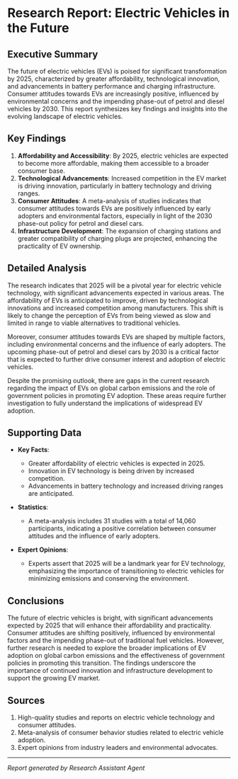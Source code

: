 # Research Report: Electric Vehicles in the Future

## Executive Summary
The future of electric vehicles (EVs) is poised for significant transformation by 2025, characterized by greater affordability, technological innovation, and advancements in battery performance and charging infrastructure. Consumer attitudes towards EVs are increasingly positive, influenced by environmental concerns and the impending phase-out of petrol and diesel vehicles by 2030. This report synthesizes key findings and insights into the evolving landscape of electric vehicles.

## Key Findings
1. **Affordability and Accessibility**: By 2025, electric vehicles are expected to become more affordable, making them accessible to a broader consumer base.
2. **Technological Advancements**: Increased competition in the EV market is driving innovation, particularly in battery technology and driving ranges.
3. **Consumer Attitudes**: A meta-analysis of studies indicates that consumer attitudes towards EVs are positively influenced by early adopters and environmental factors, especially in light of the 2030 phase-out policy for petrol and diesel cars.
4. **Infrastructure Development**: The expansion of charging stations and greater compatibility of charging plugs are projected, enhancing the practicality of EV ownership.

## Detailed Analysis
The research indicates that 2025 will be a pivotal year for electric vehicle technology, with significant advancements expected in various areas. The affordability of EVs is anticipated to improve, driven by technological innovations and increased competition among manufacturers. This shift is likely to change the perception of EVs from being viewed as slow and limited in range to viable alternatives to traditional vehicles.

Moreover, consumer attitudes towards EVs are shaped by multiple factors, including environmental concerns and the influence of early adopters. The upcoming phase-out of petrol and diesel cars by 2030 is a critical factor that is expected to further drive consumer interest and adoption of electric vehicles. 

Despite the promising outlook, there are gaps in the current research regarding the impact of EVs on global carbon emissions and the role of government policies in promoting EV adoption. These areas require further investigation to fully understand the implications of widespread EV adoption.

## Supporting Data
- **Key Facts**:
  - Greater affordability of electric vehicles is expected in 2025.
  - Innovation in EV technology is being driven by increased competition.
  - Advancements in battery technology and increased driving ranges are anticipated.
  
- **Statistics**:
  - A meta-analysis includes 31 studies with a total of 14,060 participants, indicating a positive correlation between consumer attitudes and the influence of early adopters.
  
- **Expert Opinions**:
  - Experts assert that 2025 will be a landmark year for EV technology, emphasizing the importance of transitioning to electric vehicles for minimizing emissions and conserving the environment.

## Conclusions
The future of electric vehicles is bright, with significant advancements expected by 2025 that will enhance their affordability and practicality. Consumer attitudes are shifting positively, influenced by environmental factors and the impending phase-out of traditional fuel vehicles. However, further research is needed to explore the broader implications of EV adoption on global carbon emissions and the effectiveness of government policies in promoting this transition. The findings underscore the importance of continued innovation and infrastructure development to support the growing EV market.

## Sources
1. High-quality studies and reports on electric vehicle technology and consumer attitudes.
2. Meta-analysis of consumer behavior studies related to electric vehicle adoption.
3. Expert opinions from industry leaders and environmental advocates.

---
*Report generated by Research Assistant Agent*
